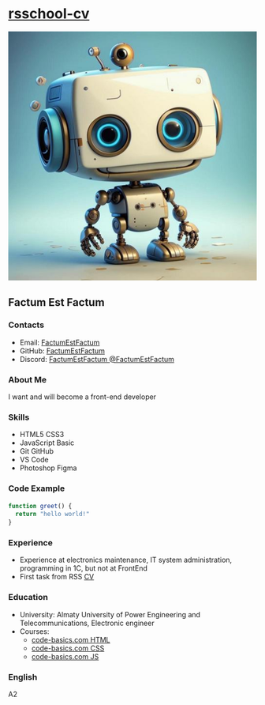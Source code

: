 # [rsschool-cv](https://github.com/FactumEstFactum/rsschool-cv)  

![avatar](Rob0101.jpg)  

## Factum Est Factum  

### Contacts  
- Email: [FactumEstFactum](Factumestfactum@proton.me)  
- GitHub: [FactumEstFactum](https://github.com/FactumEstFactum)  
- Discord: [FactumEstFactum @FactumEstFactum](factumestfactum)  

### About Me  
I want and will become a front-end developer  

### Skills  
- HTML5 CSS3  
- JavaScript Basic  
- Git GitHub  
- VS Code  
- Photoshop Figma  

### Code Example  
```js  
function greet() {  
  return "hello world!"  
}  
```

### Experience  
- Experience at electronics maintenance, IT system administration, programming in 1C, but not at FrontEnd  
- First task from RSS [CV](https://FactumEstFactum.github.io/rsschool-cv/cv)  

### Education  
- University: Almaty University of Power Engineering and Telecommunications, Electronic engineer  
- Courses:  
    - [code-basics.com HTML](https://code-basics.com/ru/languages/html)  
    - [code-basics.com CSS](https://code-basics.com/ru/languages/css)  
    - [code-basics.com JS](https://code-basics.com/ru/languages/javascript)  

### English  
A2  



